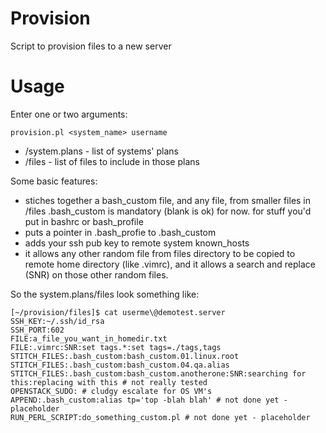 Provision
==========

Script to provision files to a new server

# Usage
Enter one or two arguments:
```
provision.pl <system_name> username
```
- /system.plans - list of systems' plans
- /files - list of files to include in those plans

Some basic features: 
- stiches together a bash_custom file, and any file, from smaller files in /files
    .bash_custom is mandatory (blank is ok) for now. for stuff you'd put in bashrc or bash_profile
- puts a pointer in .bash_profie to .bash_custom
- adds your ssh pub key to remote system known_hosts
- it allows any other random file from files directory to be copied to remote home directory (like .vimrc), and it allows a search and replace (SNR) on those other random files.

So the system.plans/files look something like:
```
[~/provision/files]$ cat userme\@demotest.server
SSH_KEY:~/.ssh/id_rsa
SSH_PORT:602
FILE:a_file_you_want_in_homedir.txt
FILE:.vimrc:SNR:set tags.*:set tags=./tags,tags
STITCH_FILES:.bash_custom:bash_custom.01.linux.root
STITCH_FILES:.bash_custom:bash_custom.04.qa.alias
STITCH_FILES:.bash_custom:bash_custom.anotherone:SNR:searching for this:replacing with this # not really tested
OPENSTACK_SUDO: # cludgy escalate for OS VM's
APPEND:.bash_custom:alias tp='top -blah blah' # not done yet - placeholder
RUN_PERL_SCRIPT:do_something_custom.pl # not done yet - placeholder
```
